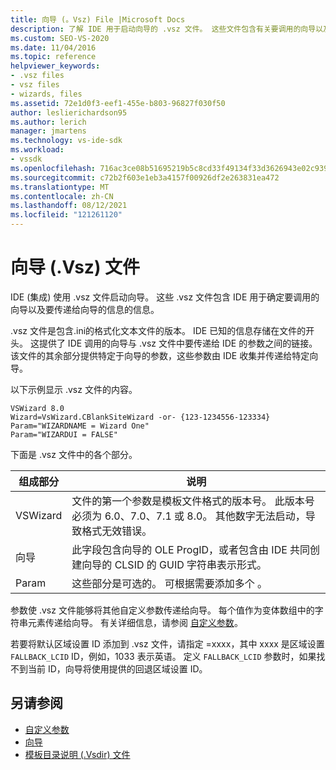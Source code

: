 ```yaml
---
title: 向导 (。Vsz) File |Microsoft Docs
description: 了解 IDE 用于启动向导的 .vsz 文件。 这些文件包含有关要调用的向导以及要传递给向导的内容的信息。
ms.custom: SEO-VS-2020
ms.date: 11/04/2016
ms.topic: reference
helpviewer_keywords:
- .vsz files
- vsz files
- wizards, files
ms.assetid: 72e1d0f3-eef1-455e-b803-96827f030f50
author: leslierichardson95
ms.author: lerich
manager: jmartens
ms.technology: vs-ide-sdk
ms.workload:
- vssdk
ms.openlocfilehash: 716ac3ce08b51695219b5c8cd33f49134f33d3626943e02c939c7427920f6e87
ms.sourcegitcommit: c72b2f603e1eb3a4157f00926df2e263831ea472
ms.translationtype: MT
ms.contentlocale: zh-CN
ms.lasthandoff: 08/12/2021
ms.locfileid: "121261120"
---
```

# <a name="wizard-vsz-file"></a>向导 (.Vsz) 文件

IDE (集成) 使用 .vsz 文件启动向导。 这些 .vsz 文件包含 IDE 用于确定要调用的向导以及要传递给向导的信息的信息。

.vsz 文件是包含.ini的格式化文本文件的版本。 IDE 已知的信息存储在文件的开头。 这提供了 IDE 调用的向导与 .vsz 文件中要传递给 IDE 的参数之间的链接。 该文件的其余部分提供特定于向导的参数，这些参数由 IDE 收集并传递给特定向导。

以下示例显示 .vsz 文件的内容。

```
VSWizard 8.0
Wizard=VsWizard.CBlankSiteWizard -or- {123-1234556-123334}
Param="WIZARDNAME = Wizard One"
Param="WIZARDUI = FALSE"
```

下面是 .vsz 文件中的各个部分。

|组成部分|说明|
|----------|-----------------|
|VSWizard|文件的第一个参数是模板文件格式的版本号。 此版本号必须为 6.0、7.0、7.1 或 8.0。 其他数字无法启动，导致格式无效错误。|
|向导|此字段包含向导的 OLE ProgID，或者包含由 IDE 共同创建向导的 CLSID 的 GUID 字符串表示形式。|
|Param|这些部分是可选的。 可根据需要添加多个 。|

参数使 .vsz 文件能够将其他自定义参数传递给向导。 每个值作为变体数组中的字符串元素传递给向导。 有关详细信息，请参阅 [自定义参数](../../extensibility/internals/custom-parameters.md)。

若要将默认区域设置 ID 添加到 .vsz 文件，请指定 =xxxx，其中 xxxx 是区域设置 `FALLBACK_LCID` ID，例如，1033 表示英语。 定义 `FALLBACK_LCID` 参数时，如果找不到当前 ID，向导将使用提供的回退区域设置 ID。

## <a name="see-also"></a>另请参阅

- [自定义参数](../../extensibility/internals/custom-parameters.md)
- [向导](../../extensibility/internals/wizards.md)
- [模板目录说明 (.Vsdir) 文件](../../extensibility/internals/template-directory-description-dot-vsdir-files.md)
